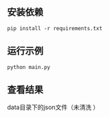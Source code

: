 
## 安装依赖


```
pip install -r requirements.txt
```

## 运行示例

```
python main.py
```


## 查看结果

data目录下的json文件（未清洗 ）